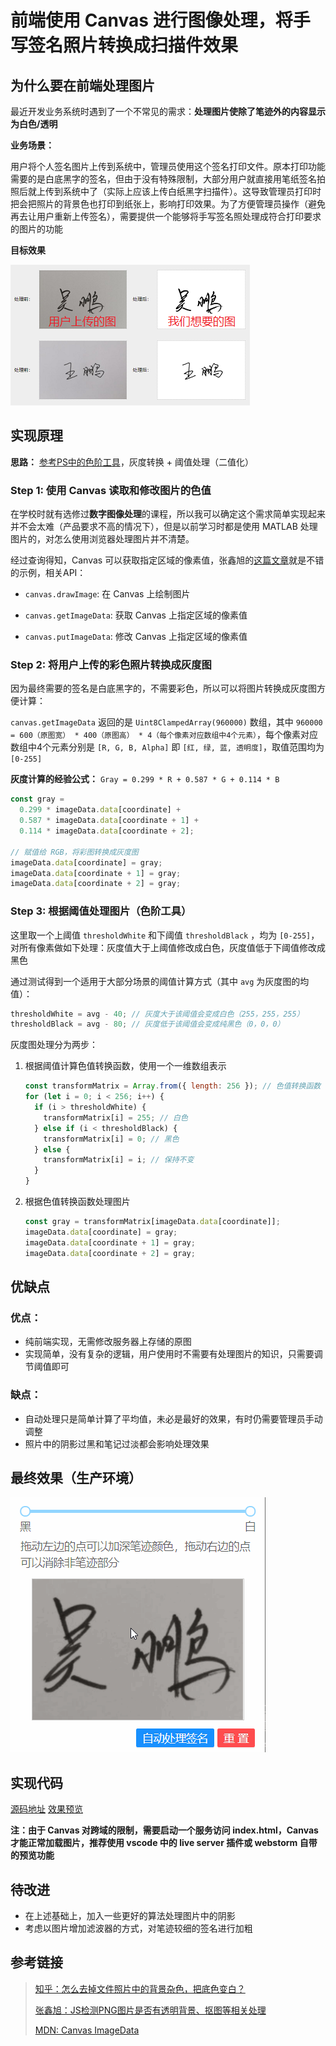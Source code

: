 # 前端使用 Canvas 进行图像处理，将手写签名照片转换成扫描件效果

## 为什么要在前端处理图片

最近开发业务系统时遇到了一个不常见的需求：**处理图片使除了笔迹外的内容显示为白色/透明**

**业务场景：**

用户将个人签名图片上传到系统中，管理员使用这个签名打印文件。原本打印功能需要的是白底黑字的签名，但由于没有特殊限制，大部分用户就直接用笔纸签名拍照后就上传到系统中了（实际上应该上传白纸黑字扫描件）。这导致管理员打印时把会把照片的背景色也打印到纸张上，影响打印效果。为了方便管理员操作（避免再去让用户重新上传签名），需要提供一个能够将手写签名照处理成符合打印要求的图片的功能

**目标效果**

![](img/target.png)

## 实现原理

**思路：** [参考PS中的色阶工具](https://www.zhihu.com/question/51786114/answer/127565209)，灰度转换 + 阈值处理（二值化）

### Step 1: 使用 Canvas 读取和修改图片的色值

在学校时就有选修过**数字图像处理**的课程，所以我可以确定这个需求简单实现起来并不会太难（产品要求不高的情况下），但是以前学习时都是使用 MATLAB 处理图片的，对怎么使用浏览器处理图片并不清楚。

经过查询得知，Canvas 可以获取指定区域的像素值，张鑫旭的[这篇文章](https://www.zhangxinxu.com/wordpress/2018/05/canvas-png-transparent-background-detect/)就是不错的示例，相关API：

- `canvas.drawImage`: 在 Canvas 上绘制图片

- `canvas.getImageData`: 获取 Canvas 上指定区域的像素值

- `canvas.putImageData`: 修改 Canvas 上指定区域的像素值

### Step 2: 将用户上传的彩色照片转换成灰度图

因为最终需要的签名是白底黑字的，不需要彩色，所以可以将图片转换成灰度图方便计算：

`canvas.getImageData` 返回的是 `Uint8ClampedArray(960000)` 数组，其中 `960000 = 600（原图宽） * 400（原图高） * 4（每个像素对应数组中4个元素）`，每个像素对应数组中4个元素分别是 `[R, G, B, Alpha]` 即 `[红, 绿, 蓝, 透明度]`，取值范围均为 `[0-255]`

**灰度计算的经验公式：** `Gray = 0.299 * R + 0.587 * G + 0.114 * B`

```javascript
const gray =
  0.299 * imageData.data[coordinate] +
  0.587 * imageData.data[coordinate + 1] +
  0.114 * imageData.data[coordinate + 2];

// 赋值给 RGB，将彩图转换成灰度图
imageData.data[coordinate] = gray;
imageData.data[coordinate + 1] = gray;
imageData.data[coordinate + 2] = gray;
```

### Step 3: 根据阈值处理图片（色阶工具）

这里取一个上阈值 `thresholdWhite` 和下阈值 `thresholdBlack` ，均为 `[0-255]`，对所有像素做如下处理：灰度值大于上阈值修改成白色，灰度值低于下阈值修改成黑色

通过测试得到一个适用于大部分场景的阈值计算方式（其中 `avg` 为灰度图的均值）：

```javascript
thresholdWhite = avg - 40; // 灰度大于该阈值会变成白色（255，255，255）
thresholdBlack = avg - 80; // 灰度低于该阈值会变成纯黑色（0，0，0）
```

灰度图处理分为两步：

1. 根据阈值计算色值转换函数，使用一个一维数组表示

    ```javascript
    const transformMatrix = Array.from({ length: 256 }); // 色值转换函数
    for (let i = 0; i < 256; i++) {
      if (i > thresholdWhite) {
        transformMatrix[i] = 255; // 白色
      } else if (i < thresholdBlack) {
        transformMatrix[i] = 0; // 黑色
      } else {
        transformMatrix[i] = i; // 保持不变
      }
    }
    ```

2. 根据色值转换函数处理图片

    ```javascript
    const gray = transformMatrix[imageData.data[coordinate]];
    imageData.data[coordinate] = gray;
    imageData.data[coordinate + 1] = gray;
    imageData.data[coordinate + 2] = gray;
    ```

## 优缺点

### 优点：

- 纯前端实现，无需修改服务器上存储的原图
- 实现简单，没有复杂的逻辑，用户使用时不需要有处理图片的知识，只需要调节阈值即可

### 缺点：

- 自动处理只是简单计算了平均值，未必是最好的效果，有时仍需要管理员手动调整
- 照片中的阴影过黑和笔记过淡都会影响处理效果

## 最终效果（生产环境）

![](img/prod.gif)

## 实现代码

[源码地址](https://github.com/WozHuang/scratch/tree/master/canvas/processGray)
[效果预览](https://wozhuang.github.io/scratch/canvas/processGray/index.html)

**注：由于 Canvas 对跨域的限制，需要启动一个服务访问 index.html，Canvas 才能正常加载图片，推荐使用 vscode 中的 live server 插件或 webstorm 自带的预览功能**

## 待改进

- 在上述基础上，加入一些更好的算法处理图片中的阴影
- 考虑以图片增加滤波器的方式，对笔迹较细的签名进行加粗

## 参考链接

> [知乎：怎么去掉文件照片中的背景杂色，把底色变白？](https://www.zhihu.com/question/51786114/answer/127565209)
>
> [张鑫旭：JS检测PNG图片是否有透明背景、抠图等相关处理](https://www.zhangxinxu.com/wordpress/2018/05/canvas-png-transparent-background-detect/)
>
> [MDN: Canvas ImageData](https://developer.mozilla.org/zh-CN/docs/Web/API/ImageData)
